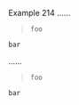Example 214
......

>     foo
    bar

......

<blockquote>
<pre><code>foo
</code></pre>
</blockquote>
<pre><code>bar
</code></pre>
